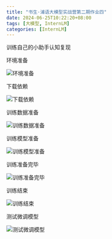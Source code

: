 ```yaml
---
title: "书生·浦语大模型实战营第二期作业四"
date: 2024-06-25T10:22:20+08:00
tags: [大模型, InternLM]
categories: [InternLM]
---
```


训练自己的小助手认知复现

环境准备

![环境准备](/imgs/InternLM-4-0.png "环境准备")

下载依赖

![下载依赖](/imgs/InternLM-4-1.png "下载依赖")

训练数据准备

![训练数据准备](/imgs/InternLM-4-2.png "训练数据准备")

训练模型准备

![训练模型准备](/imgs/InternLM-4-3.png "训练模型准备")



训练准备完毕

![训练准备完毕](/imgs/InternLM-4-4.png "训练准备完毕")


训练结束

![训练结束](/imgs/InternLM-4-5.png "训练结束")


测试微调模型

![测试微调模型](/imgs/InternLM-4-6.png "测试微调模型")
